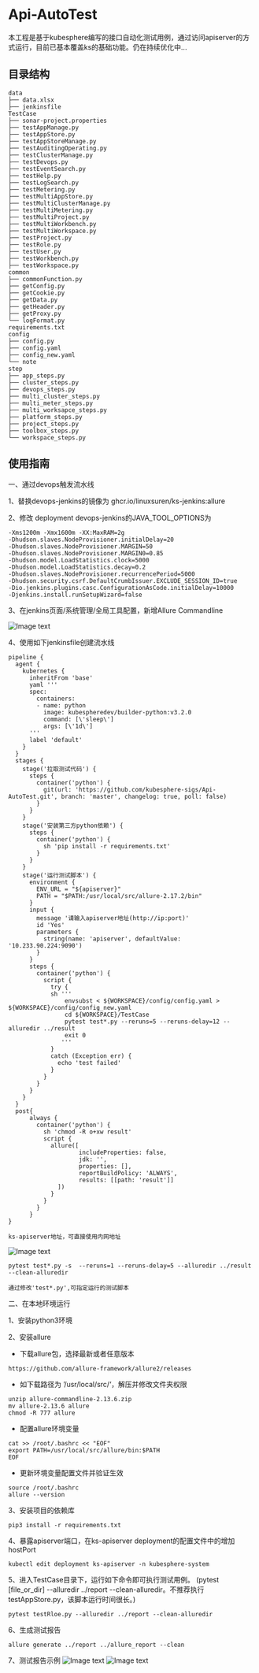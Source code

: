 # Api-AutoTest
本工程是基于kubesphere编写的接口自动化测试用例，通过访问apiserver的方式运行，目前已基本覆盖ks的基础功能。仍在持续优化中...
## 目录结构

```
data
├── data.xlsx
├── jenkinsfile
TestCase
├── sonar-project.properties
├── testAppManage.py
├── testAppStore.py
├── testAppStoreManage.py
├── testAuditingOperating.py
├── testClusterManage.py
├── testDevops.py
├── testEventSearch.py
├── testHelp.py
├── testLogSearch.py
├── testMetering.py
├── testMultiAppStore.py
├── testMultiClusterManage.py
├── testMultiMetering.py
├── testMultiProject.py
├── testMultiWorkbench.py
├── testMultiWorkspace.py
├── testProject.py
├── testRole.py
├── testUser.py
├── testWorkbench.py
├── testWorkspace.py
common
├── commonFunction.py
├── getConfig.py
├── getCookie.py
├── getData.py
├── getHeader.py
├── getProxy.py
└── logFormat.py
requirements.txt 
config
├── config.py
├── config.yaml
├── config_new.yaml
└── note
step
├── app_steps.py
├── cluster_steps.py
├── devops_steps.py
├── multi_cluster_steps.py
├── multi_meter_steps.py
├── multi_worksapce_steps.py
├── platform_steps.py
├── project_steps.py
├── toolbox_steps.py
└── workspace_steps.py
``` 

## 使用指南
一、通过devops触发流水线

1、替换devops-jenkins的镜像为 ghcr.io/linuxsuren/ks-jenkins:allure

2、修改 deployment devops-jenkins的JAVA_TOOL_OPTIONS为
```
-Xms1200m -Xmx1600m -XX:MaxRAM=2g
-Dhudson.slaves.NodeProvisioner.initialDelay=20
-Dhudson.slaves.NodeProvisioner.MARGIN=50
-Dhudson.slaves.NodeProvisioner.MARGIN0=0.85
-Dhudson.model.LoadStatistics.clock=5000
-Dhudson.model.LoadStatistics.decay=0.2
-Dhudson.slaves.NodeProvisioner.recurrencePeriod=5000
-Dhudson.security.csrf.DefaultCrumbIssuer.EXCLUDE_SESSION_ID=true
-Dio.jenkins.plugins.casc.ConfigurationAsCode.initialDelay=10000
-Djenkins.install.runSetupWizard=false
```
3、在jenkins页面/系统管理/全局工具配置，新增Allure Commandline

![Image text](https://github.com/kubesphere-sigs/Api-Autotest/blob/master/data/photo/4.png)

4、使用如下jenkinsfile创建流水线
```
pipeline {
  agent {
    kubernetes {
      inheritFrom 'base'
      yaml '''
      spec:
        containers:
        - name: python
          image: kubespheredev/builder-python:v3.2.0
          command: [\'sleep\']
          args: [\'1d\']
      '''
      label 'default'
    }
  }
  stages {
    stage('拉取测试代码') {
      steps {
        container('python') {
          git(url: 'https://github.com/kubesphere-sigs/Api-AutoTest.git', branch: 'master', changelog: true, poll: false)
        }
      }
    }
    stage('安装第三方python依赖') {
      steps {
        container('python') {
          sh 'pip install -r requirements.txt'
        }
      }
    }
    stage('运行测试脚本') {
      environment {
        ENV_URL = "${apiserver}"
        PATH = "$PATH:/usr/local/src/allure-2.17.2/bin"
      }
      input {
        message '请输入apiserver地址(http://ip:port)'
        id 'Yes'
        parameters {
          string(name: 'apiserver', defaultValue: '10.233.90.224:9090')
        }
      }
      steps {
        container('python') {
          script {
            try {
            sh '''
                envsubst < ${WORKSPACE}/config/config.yaml > ${WORKSPACE}/config/config_new.yaml
                cd ${WORKSPACE}/TestCase
                pytest test*.py --reruns=5 --reruns-delay=12 --alluredir ../result
                exit 0
               '''
            }
            catch (Exception err) {
              echo 'test failed'
            }
          }
        }
      }
    }
  }
  post{
      always {
        container('python') {
          sh 'chmod -R o+xw result'
          script {
            allure([
                    includeProperties: false,
                    jdk: '',
                    properties: [],
                    reportBuildPolicy: 'ALWAYS',
                    results: [[path: 'result']]
              ])
            }
          }
        }
      }
}
```
```
ks-apiserver地址，可直接使用内网地址
```
![Image text](https://github.com/kubesphere-sigs/Api-Autotest/blob/master/data/photo/3.png)


```
pytest test*.py -s  --reruns=1 --reruns-delay=5 --alluredir ../result --clean-alluredir

通过修改'test*.py',可指定运行的测试脚本
```


二、在本地环境运行

1、安装python3环境

2、安装allure 
- 下载allure包，选择最新或者任意版本
```
https://github.com/allure-framework/allure2/releases
```
- 如下载路径为 ’/usr/local/src/‘，解压并修改文件夹权限
```
unzip allure-commandline-2.13.6.zip
mv allure-2.13.6 allure
chmod -R 777 allure
```
- 配置allure环境变量
```
cat >> /root/.bashrc << "EOF" 
export PATH=/usr/local/src/allure/bin:$PATH 
EOF
```
- 更新环境变量配置文件并验证生效
```
source /root/.bashrc
allure --version
```
3、安装项目的依赖库
```
pip3 install -r requirements.txt
```
4、暴露apiserver端口，在ks-apiserver deployment的配置文件中的增加hostPort
```
kubectl edit deployment ks-apiserver -n kubesphere-system
``` 
5、进入TestCase目录下，运行如下命令即可执行测试用例。
(pytest [file_or_dir] --alluredir ../report --clean-alluredir。不推荐执行testAppStore.py，该脚本运行时间很长。)
```
pytest testRloe.py --alluredir ../report --clean-alluredir
```
6、生成测试报告
```
allure generate ../report ../allure_report --clean
```
7、测试报告示例
![Image text](https://github.com/kubesphere-sigs/Api-Autotest/blob/master/data/photo/1.png)
![Image text](https://github.com/kubesphere-sigs/Api-Autotest/blob/master/data/photo/2.png)

